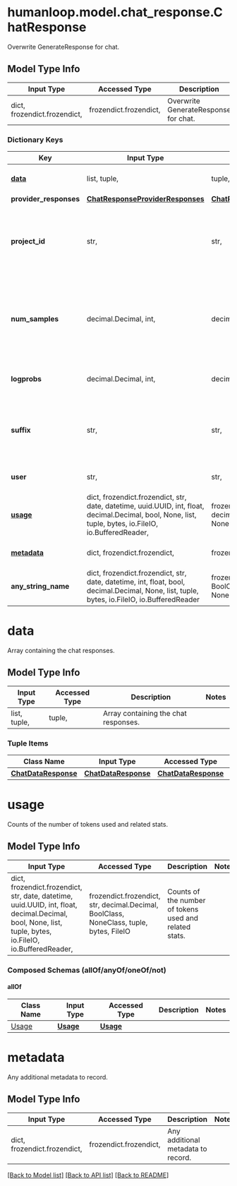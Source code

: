# humanloop.model.chat_response.ChatResponse

Overwrite GenerateResponse for chat.

## Model Type Info
Input Type | Accessed Type | Description | Notes
------------ | ------------- | ------------- | -------------
dict, frozendict.frozendict,  | frozendict.frozendict,  | Overwrite GenerateResponse for chat. | 

### Dictionary Keys
Key | Input Type | Accessed Type | Description | Notes
------------ | ------------- | ------------- | ------------- | -------------
**[data](#data)** | list, tuple,  | tuple,  | Array containing the chat responses. | 
**provider_responses** | [**ChatResponseProviderResponses**](ChatResponseProviderResponses.md) | [**ChatResponseProviderResponses**](ChatResponseProviderResponses.md) |  | 
**project_id** | str,  | str,  | Unique identifier of the parent project. Will not be provided if the request was made without providing a project name or id | [optional] 
**num_samples** | decimal.Decimal, int,  | decimal.Decimal,  | The number of chat responses. | [optional] if omitted the server will use the default value of 1
**logprobs** | decimal.Decimal, int,  | decimal.Decimal,  | Include the log probabilities of the top n tokens in the provider_response | [optional] 
**suffix** | str,  | str,  | The suffix that comes after a completion of inserted text. Useful for completions that act like inserts. | [optional] 
**user** | str,  | str,  | End-user ID passed through to provider call. | [optional] 
**[usage](#usage)** | dict, frozendict.frozendict, str, date, datetime, uuid.UUID, int, float, decimal.Decimal, bool, None, list, tuple, bytes, io.FileIO, io.BufferedReader,  | frozendict.frozendict, str, decimal.Decimal, BoolClass, NoneClass, tuple, bytes, FileIO | Counts of the number of tokens used and related stats. | [optional] 
**[metadata](#metadata)** | dict, frozendict.frozendict,  | frozendict.frozendict,  | Any additional metadata to record. | [optional] 
**any_string_name** | dict, frozendict.frozendict, str, date, datetime, int, float, bool, decimal.Decimal, None, list, tuple, bytes, io.FileIO, io.BufferedReader | frozendict.frozendict, str, BoolClass, decimal.Decimal, NoneClass, tuple, bytes, FileIO | any string name can be used but the value must be the correct type | [optional]

# data

Array containing the chat responses.

## Model Type Info
Input Type | Accessed Type | Description | Notes
------------ | ------------- | ------------- | -------------
list, tuple,  | tuple,  | Array containing the chat responses. | 

### Tuple Items
Class Name | Input Type | Accessed Type | Description | Notes
------------- | ------------- | ------------- | ------------- | -------------
[**ChatDataResponse**](ChatDataResponse.md) | [**ChatDataResponse**](ChatDataResponse.md) | [**ChatDataResponse**](ChatDataResponse.md) |  | 

# usage

Counts of the number of tokens used and related stats.

## Model Type Info
Input Type | Accessed Type | Description | Notes
------------ | ------------- | ------------- | -------------
dict, frozendict.frozendict, str, date, datetime, uuid.UUID, int, float, decimal.Decimal, bool, None, list, tuple, bytes, io.FileIO, io.BufferedReader,  | frozendict.frozendict, str, decimal.Decimal, BoolClass, NoneClass, tuple, bytes, FileIO | Counts of the number of tokens used and related stats. | 

### Composed Schemas (allOf/anyOf/oneOf/not)
#### allOf
Class Name | Input Type | Accessed Type | Description | Notes
------------- | ------------- | ------------- | ------------- | -------------
[Usage](Usage.md) | [**Usage**](Usage.md) | [**Usage**](Usage.md) |  | 

# metadata

Any additional metadata to record.

## Model Type Info
Input Type | Accessed Type | Description | Notes
------------ | ------------- | ------------- | -------------
dict, frozendict.frozendict,  | frozendict.frozendict,  | Any additional metadata to record. | 

[[Back to Model list]](../../README.md#documentation-for-models) [[Back to API list]](../../README.md#documentation-for-api-endpoints) [[Back to README]](../../README.md)

